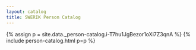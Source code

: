 ```yaml
---
layout: catalog
title: SWERIK Person Catalog
---
```

{% assign p = site.data._person-catalog.i-T7hu1JgBezor1oXi7Z3qnA %}
{% include person-catalog.html p=p %}

